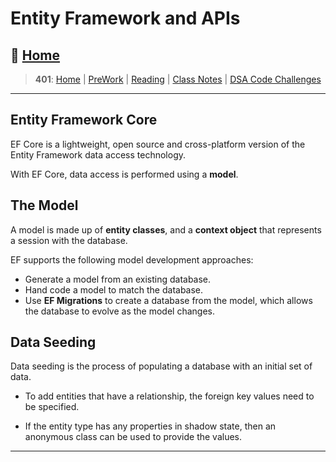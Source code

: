 # Entity Framework and APIs

## 🏡 [**Home**](https://mistidinzy.github.io/ReadingNotes/)

> **401**: [Home](/c401home.md)
|
[PreWork](/401/PreworkRM.md)
|
[Reading](/401/ReadingRM.md)
|
[Class Notes](/401/ClassRM.md)
|
[DSA Code Challenges](https://mistidinzy.github.io/data-structures-and-algorithms/)
>

---

## Entity Framework Core

EF Core is a lightweight, open source and cross-platform version of the Entity Framework data access technology.

With EF Core, data access is performed using a **model**.

## The Model

A model is made up of **entity classes**, and a **context object** that represents a session with the database.

EF supports the following model development approaches:

* Generate a model from an existing database.
* Hand code a model to match the database.
* Use **EF Migrations** to create a database from the model, which allows the database to evolve as the model changes.

## Data Seeding

Data seeding is the process of populating a database with an initial set of data.

* To add entities that have a relationship, the foreign key values need to be specified.

* If the entity type has any properties in shadow state, then an anonymous class can be used to provide the values.

---